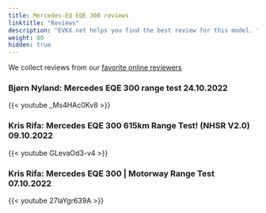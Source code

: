 ```yaml
---
title: Mercedes-EQ EQE 300 reviews
linktitle: "Reviews"
description: "EVKX.net helps you find the best review for this model. "
weight: 80
hidden: true
---
```

<object class="img-fluid" type="image/svg+xml" data="../modelnavigation.svg"></object>
We collect reviews from our [favorite online reviewers](/guides/evreviewers/)

### Bjørn Nyland: Mercedes EQE 300 range test 24.10.2022

{{< youtube _Ms4HAc0Kv8 >}}

### Kris Rifa: Mercedes EQE 300 615km Range Test! (NHSR V2.0) 09.10.2022

{{< youtube GLevaOd3-v4 >}}

### Kris Rifa: Mercedes EQE 300 | Motorway Range Test 07.10.2022

{{< youtube 27laYgr639A >}}


